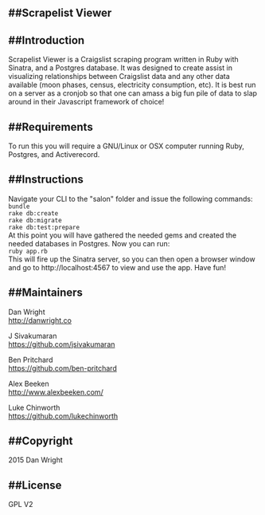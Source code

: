 ##Scrapelist Viewer
---------------------

##Introduction
---------------------
Scrapelist Viewer is a Craigslist scraping program written in Ruby with Sinatra, and a Postgres database. It was designed to create assist in visualizing relationships between Craigslist data and any other data available (moon phases, census, electricity consumption, etc). It is best run on a server as a cronjob so that one can amass a big fun pile of data to slap around in their Javascript framework of choice!

##Requirements
---------------------
To run this you will require a GNU/Linux or OSX computer running Ruby, Postgres, and Activerecord.

##Instructions
---------------------
Navigate your CLI to the "salon" folder and issue the following commands:  
`bundle`  
`rake db:create`  
`rake db:migrate`  
`rake db:test:prepare`  
At this point you will have gathered the needed gems and created the needed databases in Postgres. Now you can run:  
`ruby app.rb`  
This will fire up the Sinatra server, so you can then open a browser window and go to http://localhost:4567 to view and use the app. Have fun!

##Maintainers
---------------------
Dan Wright  
http://danwright.co  

J Sivakumaran  
https://github.com/jsivakumaran  

Ben Pritchard  
https://github.com/ben-pritchard  

Alex Beeken  
http://www.alexbeeken.com/  

Luke Chinworth  
https://github.com/lukechinworth  


##Copyright
---------------------
2015 Dan Wright


##License
---------------------
GPL V2
